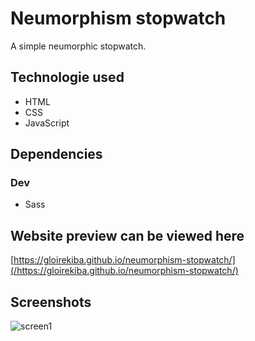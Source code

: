 # Neumorphism stopwatch

A simple neumorphic stopwatch.

## Technologie used

* HTML
* CSS
* JavaScript

## Dependencies

### Dev
* Sass

## Website preview can be viewed here
[https://gloirekiba.github.io/neumorphism-stopwatch/](/https://gloirekiba.github.io/neumorphism-stopwatch/)


## Screenshots

![screen1](https://gdurl.com/6AkA)